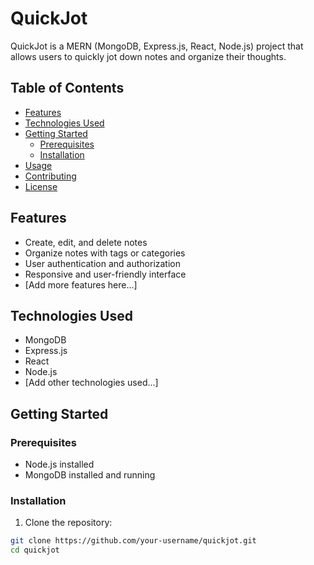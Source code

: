 # QuickJot

QuickJot is a MERN (MongoDB, Express.js, React, Node.js) project that allows users to quickly jot down notes and organize their thoughts.

## Table of Contents

- [Features](#features)
- [Technologies Used](#technologies-used)
- [Getting Started](#getting-started)
  - [Prerequisites](#prerequisites)
  - [Installation](#installation)
- [Usage](#usage)
- [Contributing](#contributing)
- [License](#license)

## Features

- Create, edit, and delete notes
- Organize notes with tags or categories
- User authentication and authorization
- Responsive and user-friendly interface
- [Add more features here...]

## Technologies Used

- MongoDB
- Express.js
- React
- Node.js
- [Add other technologies used...]

## Getting Started

### Prerequisites

- Node.js installed
- MongoDB installed and running

### Installation

1. Clone the repository:

```bash
git clone https://github.com/your-username/quickjot.git
cd quickjot
